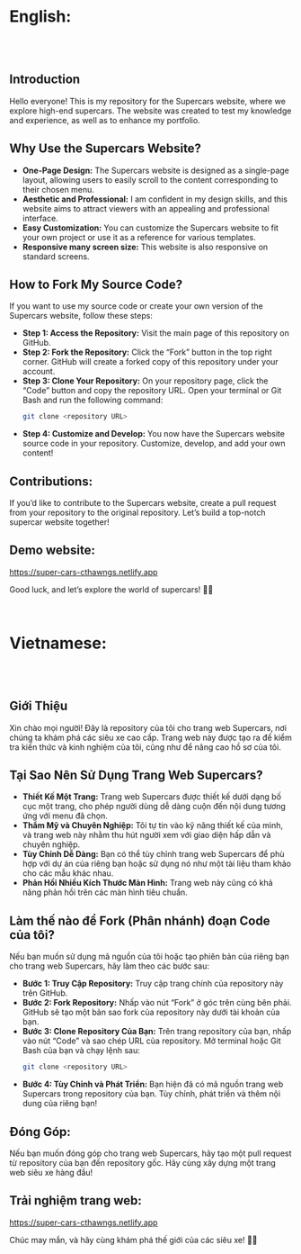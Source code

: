 # English:
<br></br>
## Introduction
Hello everyone! This is my repository for the Supercars website, where we explore high-end supercars. The website was created to test my knowledge and experience, as well as to enhance my portfolio.

## Why Use the Supercars Website?
- **One-Page Design:** The Supercars website is designed as a single-page layout, allowing users to easily scroll to the content corresponding to their chosen menu.
- **Aesthetic and Professional:** I am confident in my design skills, and this website aims to attract viewers with an appealing and professional interface.
- **Easy Customization:** You can customize the Supercars website to fit your own project or use it as a reference for various templates.
- **Responsive many screen size:** This website is also responsive on standard screens.

## How to Fork My Source Code?
If you want to use my source code or create your own version of the Supercars website, follow these steps:
- **Step 1: Access the Repository:**
  Visit the main page of this repository on GitHub.
- **Step 2: Fork the Repository:**
  Click the “Fork” button in the top right corner.
  GitHub will create a forked copy of this repository under your account.
- **Step 3: Clone Your Repository:**
  On your repository page, click the “Code” button and copy the repository URL.
  Open your terminal or Git Bash and run the following command:
  ```sh
  git clone <repository URL>
- **Step 4: Customize and Develop:**
You now have the Supercars website source code in your repository. Customize, develop, and add your own content!

## Contributions:
If you’d like to contribute to the Supercars website, create a pull request from your repository to the original repository. Let’s build a top-notch supercar website together!

## Demo website:
https://super-cars-cthawngs.netlify.app

Good luck, and let’s explore the world of supercars! 🚗💨

&nbsp;
# Vietnamese:
<br></br>
## Giới Thiệu
Xin chào mọi người! Đây là repository của tôi cho trang web Supercars, nơi chúng ta khám phá các siêu xe cao cấp. Trang web này được tạo ra để kiểm tra kiến thức và kinh nghiệm của tôi, cũng như để nâng cao hồ sơ của tôi.

## Tại Sao Nên Sử Dụng Trang Web Supercars?
- **Thiết Kế Một Trang:** Trang web Supercars được thiết kế dưới dạng bố cục một trang, cho phép người dùng dễ dàng cuộn đến nội dung tương ứng với menu đã chọn.
- **Thẩm Mỹ và Chuyên Nghiệp:** Tôi tự tin vào kỹ năng thiết kế của mình, và trang web này nhằm thu hút người xem với giao diện hấp dẫn và chuyên nghiệp.
- **Tùy Chỉnh Dễ Dàng:** Bạn có thể tùy chỉnh trang web Supercars để phù hợp với dự án của riêng bạn hoặc sử dụng nó như một tài liệu tham khảo cho các mẫu khác nhau.
- **Phản Hồi Nhiều Kích Thước Màn Hình:** Trang web này cũng có khả năng phản hồi trên các màn hình tiêu chuẩn.

## Làm thế nào để Fork (Phân nhánh) đoạn Code của tôi?
Nếu bạn muốn sử dụng mã nguồn của tôi hoặc tạo phiên bản của riêng bạn cho trang web Supercars, hãy làm theo các bước sau:
- **Bước 1: Truy Cập Repository:**
  Truy cập trang chính của repository này trên GitHub.
- **Bước 2: Fork Repository:**
  Nhấp vào nút “Fork” ở góc trên cùng bên phải.
  GitHub sẽ tạo một bản sao fork của repository này dưới tài khoản của bạn.
- **Bước 3: Clone Repository Của Bạn:**
  Trên trang repository của bạn, nhấp vào nút “Code” và sao chép URL của repository.
  Mở terminal hoặc Git Bash của bạn và chạy lệnh sau:
  ```sh
  git clone <repository URL>
- **Bước 4: Tùy Chỉnh và Phát Triển:**
Bạn hiện đã có mã nguồn trang web Supercars trong repository của bạn. Tùy chỉnh, phát triển và thêm nội dung của riêng bạn!
## Đóng Góp:
Nếu bạn muốn đóng góp cho trang web Supercars, hãy tạo một pull request từ repository của bạn đến repository gốc. Hãy cùng xây dựng một trang web siêu xe hàng đầu!

## Trải nghiệm trang web:
https://super-cars-cthawngs.netlify.app

Chúc may mắn, và hãy cùng khám phá thế giới của các siêu xe! 🚗💨
